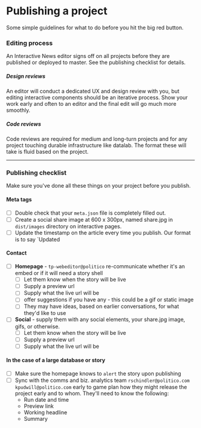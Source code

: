 # Publishing a project

Some simple guidelines for what to do before you hit the big red button.

### Editing process

An Interactive News editor signs off on all projects before they are published or deployed to master. See the publishing checklist for details.

##### Design reviews

An editor will conduct a dedicated UX and design review with you, but editing interactive components should be an iterative process. Show your work early and often to an editor and the final edit will go much more smoothly.

##### Code reviews

Code reviews are required for medium and long-turn projects and for any project touching durable infrastructure like datalab. The format these will take is fluid based on the project.



---

### Publishing checklist

Make sure you've done all these things on your project before you publish.

#### Meta tags

* [ ] Double check that your `meta.json` file is completely filled out.
* [ ] Create a social share image at 600 x 300px, named share.jpg in `dist/images` directory on interactive pages.
* [ ] Update the timestamp on the article every time you publish. Our format is to say `Updated

#### Contact

* [ ] **Homepage** - `tp-webeditor@politico`  re-communicate whether it's an embed or if it will need a story shell
  * [ ] Let them know when the story will be live
  * [ ] Supply a preview url
  * [ ] Supply what the live url will be
  * [ ] offer suggestions if you have any - this could be a gif or static image
  * [ ] They may have ideas, based on earlier conversations, for what they'd like to use
* [ ] **Social** - supply them with any social elements, your share.jpg image, gifs, or otherwise.
  * [ ] Let them know when the story will be live
  * [ ] Supply a preview url
  * [ ] Supply what the live url will be

#### In the case of a large database or story

* [ ] Make sure the homepage knows to `alert` the story upon publishing
* [ ] Sync with the comms and biz. analytics team `rschindler@politico.com` `kpudwill@politico.com` early to game plan how they might release the project early and to whom. They'll need to know the following:
  * Run date and time
  * Preview link
  * Working headline
  * Summary



